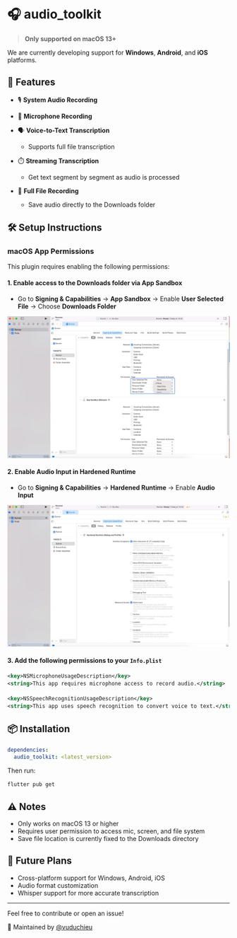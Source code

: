 # 🎧 audio_toolkit

> **Only supported on macOS 13+**

We are currently developing support for **Windows**, **Android**, and **iOS** platforms.

## 🧠 Features

- 🎙️ **System Audio Recording**
- 🎤 **Microphone Recording**
- 🗣️ **Voice-to-Text Transcription**

  - Supports full file transcription

- ⏱️ **Streaming Transcription**

  - Get text segment by segment as audio is processed

- 📁 **Full File Recording**

  - Save audio directly to the Downloads folder

## 🛠️ Setup Instructions

### macOS App Permissions

This plugin requires enabling the following permissions:

#### 1. Enable access to the Downloads folder via App Sandbox

- Go to **Signing & Capabilities** → **App Sandbox** → Enable **User Selected File** → Choose **Downloads Folder**

![Enable Downloads Folder Access](https://raw.githubusercontent.com/vuduchiieu/audio_toolkit/main/images/1.jpg)

#### 2. Enable Audio Input in Hardened Runtime

- Go to **Signing & Capabilities** → **Hardened Runtime** → Enable **Audio Input**

![Enable Audio Input](https://raw.githubusercontent.com/vuduchiieu/audio_toolkit/main/images/2.jpg)

#### 3. Add the following permissions to your `Info.plist`

```xml
<key>NSMicrophoneUsageDescription</key>
<string>This app requires microphone access to record audio.</string>

<key>NSSpeechRecognitionUsageDescription</key>
<string>This app uses speech recognition to convert voice to text.</string>
```

## 📦 Installation

```yaml
dependencies:
  audio_toolkit: <latest_version>
```

Then run:

```sh
flutter pub get
```

## ⚠️ Notes

- Only works on macOS 13 or higher
- Requires user permission to access mic, screen, and file system
- Save file location is currently fixed to the Downloads directory

## 🔮 Future Plans

- Cross-platform support for Windows, Android, iOS
- Audio format customization
- Whisper support for more accurate transcription

---

Feel free to contribute or open an issue!

📍 Maintained by [@vuduchieu](https://github.com/vuduchiieu)
